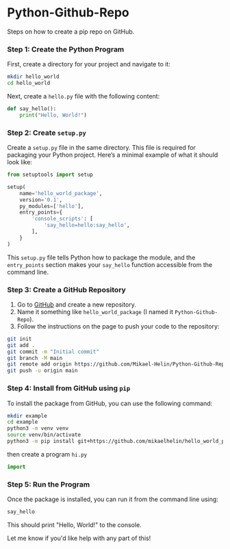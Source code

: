 # Python-Github-Repo

Steps on how to create a pip repo on GitHub.

### Step 1: Create the Python Program

First, create a directory for your project and navigate to it:

```bash
mkdir hello_world
cd hello_world
```

Next, create a `hello.py` file with the following content:

```python
def say_hello():
    print("Hello, World!")
```

### Step 2: Create `setup.py`

Create a `setup.py` file in the same directory. This file is required for packaging your Python project. Here’s a minimal example of what it should look like:

```python
from setuptools import setup

setup(
    name='hello_world_package',
    version='0.1',
    py_modules=['hello'],
    entry_points={
        'console_scripts': [
            'say_hello=hello:say_hello',
        ],
    }
)
```

This `setup.py` file tells Python how to package the module, and the `entry_points` section makes your `say_hello` function accessible from the command line.

### Step 3: Create a GitHub Repository

1. Go to [GitHub](https://github.com) and create a new repository.
2. Name it something like `hello_world_package` (I named it `Python-Github-Repo`).
3. Follow the instructions on the page to push your code to the repository:

```bash
git init
git add .
git commit -m "Initial commit"
git branch -M main
git remote add origin https://github.com/Mikael-Helin/Python-Github-Repo.git
git push -u origin main
```

### Step 4: Install from GitHub using `pip`

To install the package from GitHub, you can use the following command:

```bash
mkdir example
cd example
python3 -m venv venv
source venv/bin/activate
python3 -m pip install git+https://github.com/mikaelhelin/hello_world_package.git
```

then create a program `hi.py`

```python
import 
```

### Step 5: Run the Program
Once the package is installed, you can run it from the command line using:

```bash
say_hello
```

This should print "Hello, World!" to the console.

Let me know if you'd like help with any part of this!